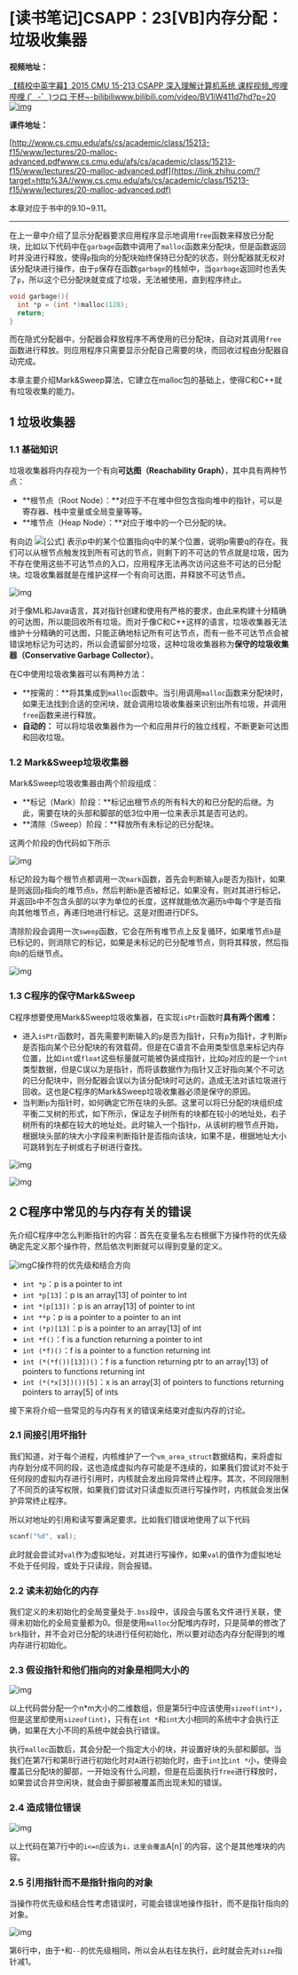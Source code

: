 # [读书笔记]CSAPP：23[VB]内存分配：垃圾收集器


 **视频地址：**

[【精校中英字幕】2015 CMU 15-213 CSAPP 深入理解计算机系统 课程视频_哔哩哔哩 (゜-゜)つロ 干杯~-bilibiliwww.bilibili.com/video/BV1iW411d7hd?p=20![img](https://pic4.zhimg.com/v2-82eac1470b916682f49fd18b47cf7d23_180x120.jpg)](https://link.zhihu.com/?target=https%3A//www.bilibili.com/video/BV1iW411d7hd%3Fp%3D20)

**课件地址：**

[http://www.cs.cmu.edu/afs/cs/academic/class/15213-f15/www/lectures/20-malloc-advanced.pdfwww.cs.cmu.edu/afs/cs/academic/class/15213-f15/www/lectures/20-malloc-advanced.pdf](https://link.zhihu.com/?target=http%3A//www.cs.cmu.edu/afs/cs/academic/class/15213-f15/www/lectures/20-malloc-advanced.pdf)

本章对应于书中的9.10~9.11。

------

在上一章中介绍了显示分配器要求应用程序显示地调用`free`函数来释放已分配块，比如以下代码中在`garbage`函数中调用了`malloc`函数来分配块，但是函数返回时并没进行释放，使得`p`指向的分配块始终保持已分配的状态，则分配器就无权对该分配块进行操作，由于`p`保存在函数`garbage`的栈帧中，当`garbage`返回时也丢失了`p`，所以这个已分配块就变成了垃圾，无法被使用，直到程序终止。

```c
void garbage(){
  int *p = (int *)malloc(128);
  return;
} 
```

而在隐式分配器中，分配器会释放程序不再使用的已分配块，自动对其调用`free`函数进行释放。则应用程序只需要显示分配自己需要的块，而回收过程由分配器自动完成。

本章主要介绍Mark&Sweep算法，它建立在malloc包的基础上，使得C和C++就有垃圾收集的能力。

## 1 垃圾收集器

### 1.1 基础知识

垃圾收集器将内存视为一个有向**可达图（Reachability Graph）**，其中具有两种节点：

- **根节点（Root Node）：**对应于不在堆中但包含指向堆中的指针，可以是寄存器、栈中变量或全局变量等等。
- **堆节点（Heap Node）：**对应于堆中的一个已分配的块。

有向边 ![[公式]](https://www.zhihu.com/equation?tex=p%5Crightarrow+q) 表示p中的某个位置指向q中的某个位置，说明p需要q的存在。我们可以从根节点触发找到所有可达的节点，则剩下的不可达的节点就是垃圾，因为不存在使用这些不可达节点的入口，应用程序无法再次访问这些不可达的已分配块。垃圾收集器就是在维护这样一个有向可达图，并释放不可达节点。

![img](https://pic1.zhimg.com/80/v2-a1fe18ea70d3fe4582269eca0ba48440_720w.jpg)

对于像ML和Java语言，其对指针创建和使用有严格的要求，由此来构建十分精确的可达图，所以能回收所有垃圾。而对于像C和C++这样的语言，垃圾收集器无法维护十分精确的可达图，只能正确地标记所有可达节点，而有一些不可达节点会被错误地标记为可达的，所以会遗留部分垃圾，这种垃圾收集器称为**保守的垃圾收集器（Conservative Garbage Collector）**。

在C中使用垃圾收集器可以有两种方法：

- **按需的：**将其集成到`malloc`函数中。当引用调用`malloc`函数来分配块时，如果无法找到合适的空闲块，就会调用垃圾收集器来识别出所有垃圾，并调用`free`函数来进行释放。
- **自动的：** 可以将垃圾收集器作为一个和应用并行的独立线程，不断更新可达图和回收垃圾。

### 1.2 Mark&Sweep垃圾收集器

Mark&Sweep垃圾收集器由两个阶段组成：

- **标记（Mark）阶段：**标记出根节点的所有科大的和已分配的后继。为此，需要在块的头部和脚部的低3位中用一位来表示其是否可达的。
- **清除（Sweep）阶段：**释放所有未标记的已分配块。

这两个阶段的伪代码如下所示

![img](https://pic3.zhimg.com/80/v2-f2e91d45ced4c95bfbe9a9e877f6188e_720w.jpg)

标记阶段为每个根节点都调用一次`mark`函数，首先会判断输入`p`是否为指针，如果是则返回`p`指向的堆节点`b`，然后判断`b`是否被标记，如果没有，则对其进行标记，并返回`b`中不包含头部的以字为单位的长度，这样就能依次遍历`b`中每个字是否指向其他堆节点，再递归地进行标记。这是对图进行DFS。

清除阶段会调用一次`sweep`函数，它会在所有堆节点上反复循环，如果堆节点`b`是已标记的，则消除它的标记，如果是未标记的已分配堆节点，则将其释放，然后指向`b`的后继节点。

![img](https://pic4.zhimg.com/80/v2-50dfad7f602ae1594864029403860d5b_720w.jpg)

### 1.3 C程序的保守Mark&Sweep

C程序想要使用Mark&Sweep垃圾收集器，在实现`isPtr`函数时**具有两个困难：**

- 进入`isPtr`函数时，首先需要判断输入的`p`是否为指针，只有`p`为指针，才判断`p`是否指向某个已分配块的有效载荷。但是在C语言不会用类型信息来标记内存位置，比如`int`或`float`这些标量就可能被伪装成指针，比如`p`对应的是一个`int`类型数据，但是C误以为是指针，而将该数据作为指针又正好指向某个不可达的已分配块中，则分配器会误以为该分配块时可达的，造成无法对该垃圾进行回收。这也是C程序的Mark&Sweep垃圾收集器必须是保守的原因。
- 当判断`p`为指针时，如何确定它所在块的头部。这里可以将已分配的块组织成平衡二叉树的形式，如下所示，保证左子树所有的块都在较小的地址处，右子树所有的块都在较大的地址处。此时输入一个指针`p`，从该树的根节点开始，根据块头部的块大小字段来判断指针是否指向该块，如果不是，根据地址大小可跳转到左子树或右子树进行查找。

![img](https://pic3.zhimg.com/80/v2-1f857138044d0636a6ae545de5ca1046_720w.jpg)

![img](https://pic2.zhimg.com/80/v2-34fb070d939ef3542e983db3b22d2221_720w.jpg)

## 2 C程序中常见的与内存有关的错误

先介绍C程序中怎么判断指针的内容：首先在变量名左右根据下方操作符的优先级确定先定义那个操作符，然后依次判断就可以得到变量的定义。

![img](https://pic2.zhimg.com/80/v2-83cfc40ad17987f130fd2158dadabe45_720w.jpg)C操作符的优先级和结合方向

- `int *p`：p is a pointer to int
- `int *p[13]`：p is an array[13] of pointer to int
- `int *(p[13])`：p is an array[13] of pointer to int
- `int **p`：p is a pointer to a pointer to an int
- `int (*p)[13]`：p is a pointer to an array[13] of int
- `int *f()`：f is a function returning a pointer to int
- `int (*f)()`：f is a pointer to a function returning int
- `int (*(*f())[13])()`：f is a function returning ptr to an array[13] of pointers to functions returning int
- `int (*(*x[3])())[5]`：x is an array[3] of pointers to functions returning pointers to array[5] of ints

接下来将介绍一些常见的与内存有关的错误来结束对虚拟内存的讨论。

### 2.1 间接引用坏指针

我们知道，对于每个进程，内核维护了一个`vm_area_struct`数据结构，来将虚拟内存划分成不同的段，这也造成虚拟内存可能是不连续的，如果我们尝试对不处于任何段的虚拟内存进行引用时，内核就会发出段异常终止程序。其次，不同段限制了不同页的读写权限，如果我们尝试对只读虚拟页进行写操作时，内核就会发出保护异常终止程序。

所以对地址的引用和读写要满足要求。比如我们错误地使用了以下代码

```c
scanf("%d", val);
```

此时就会尝试对`val`作为虚拟地址，对其进行写操作，如果`val`的值作为虚拟地址不处于任何段，或处于只读段，则会报错。

### 2.2 读未初始化的内存

我们定义的未初始化的全局变量处于`.bss`段中，该段会与匿名文件进行关联，使得未初始化的全局变量都为0。但是使用`malloc`分配堆内存时，只是简单的修改了`brk`指针，并不会对已分配的块进行任何初始化，所以要对动态内存分配得到的堆内存进行初始化。

### 2.3 假设指针和他们指向的对象是相同大小的

![img](https://pic2.zhimg.com/80/v2-35a0bc1494288ead02b8d46bb0f245c5_720w.jpg)

以上代码尝分配一个n*m大小的二维数组，但是第5行中应该使用`sizeof(int*)`，但是这里却使用`sizeof(int)`，只有在`int *`和`int`大小相同的系统中才会执行正确，如果在大小不同的系统中就会执行错误。

执行`malloc`函数后，其会分配一个指定大小的块，并设置好块的头部和脚部。当我们在第7行和第8行进行初始化时对`A`进行初始化时，由于`int`比`int *`小，使得会覆盖已分配块的脚部，一开始没有什么问题，但是在后面执行`free`进行释放时，如果尝试合并空闲块，就会由于脚部被覆盖而出现未知的错误。

### 2.4 造成错位错误

![img](https://pic3.zhimg.com/80/v2-5be0b2dc6616d9d3f1c92733607997ea_720w.jpg)

以上代码在第7行中的`i<=n`应该为`i，这里会覆盖`A[n]`的内容，这个是其他堆块的内容。

### 2.5 引用指针而不是指针指向的对象

当操作符优先级和结合性考虑错误时，可能会错误地操作指针，而不是指针指向的对象。

![img](https://pic4.zhimg.com/80/v2-3cfc95997fd1e8b4745391f16b923e23_720w.jpg)

第6行中，由于`*`和`--`的优先级相同，所以会从右往左执行，此时就会先对`size`指针减1。